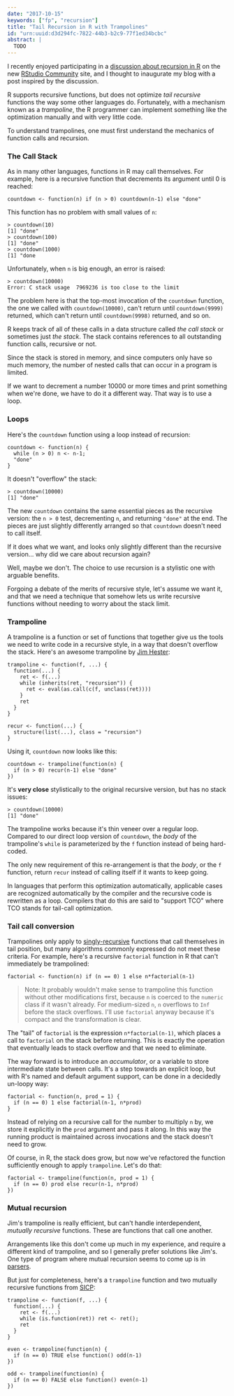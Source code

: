 ```yaml
---
date: "2017-10-15"
keywords: ["fp", "recursion"]
title: "Tail Recursion in R with Trampolines"
id: "urn:uuid:d3d294fc-7822-44b3-b2c9-77f1ed34bcbc"
abstract: |
  TODO
---
```


I recently enjoyed participating in a [discussion about recursion in R][1] on the
new [RStudio Community][2] site, and I thought to inaugurate my blog with a post
inspired by the discussion.

R supports recursive functions, but does not optimize _tail recursive_ functions
the way some other languages do. Fortunately, with a mechanism known as a
_trampoline_, the R programmer can implement something like the optimization
manually and with very little code.

To understand trampolines, one must first understand the mechanics of function
calls and recursion.

### The Call Stack

As in many other languages, functions in R may call themselves. For example,
here is a recursive function that decrements its argument until 0 is reached:

~~~{.r}
countdown <- function(n) if (n > 0) countdown(n-1) else "done"
~~~

This function has no problem with small values of `n`:

~~~
> countdown(10)
[1] "done"
> countdown(100)
[1] "done"
> countdown(1000)
[1] "done
~~~

Unfortunately, when `n` is big enough, an error is raised:

~~~
> countdown(10000)
Error: C stack usage  7969236 is too close to the limit
~~~

The problem here is that the top-most invocation of the `countdown` function, the
one we called with `countdown(10000)`, can't return until `countdown(9999)` returned,
which can't return until `countdown(9998)` returned, and so on.

R keeps track of all of these calls in a data structure called _the call stack_
or sometimes just _the stack_. The stack contains references to all outstanding
function calls, recursive or not.

Since the stack is stored in memory, and since computers only have so much
memory, the number of nested calls that can occur in a program is limited.

If we want to decrement a number 10000 or more times and print something when
we're done, we have to do it a different way. That way is to use a loop.

### Loops

Here's the `countdown` function using a loop instead of recursion:

~~~{.r}
countdown <- function(n) {
  while (n > 0) n <- n-1;
  "done"
}
~~~

It doesn't "overflow" the stack:

~~~
> countdown(10000)
[1] "done"
~~~

The new `countdown` contains the same essential pieces as the recursive version:
the `n > 0` test, decrementing `n`, and returning `"done"` at the end. The
pieces are just slightly differently arranged so that `countdown` doesn't need
to call itself.

If it does what we want, and looks only slightly different than the recursive
version... why did we care about recursion again?

Well, maybe we don't. The choice to use recursion is a stylistic one with
 arguable benefits.

Forgoing a debate of the merits of recursive style, let's assume we want it, and
that we need a technique that somehow lets us write recursive functions without
needing to worry about the stack limit.

### Trampoline

A trampoline is a function or set of functions that together give us the tools
we need to write code in a recursive style, in a way that doesn't overflow the
stack. Here's an awesome trampoline by [Jim Hester][3]:

~~~{.r}
trampoline <- function(f, ...) {
  function(...) {
    ret <- f(...)
    while (inherits(ret, "recursion")) {
      ret <- eval(as.call(c(f, unclass(ret))))
    }
    ret
  }
}

recur <- function(...) {
  structure(list(...), class = "recursion")
}
~~~

Using it, `countdown` now looks like this:

~~~{.r}
countdown <- trampoline(function(n) {
  if (n > 0) recur(n-1) else "done"
})
~~~

It's **very close** stylistically to the original recursive version, but has no stack issues:

~~~
> countdown(10000)
[1] "done"
~~~

The trampoline works because it's thin veneer over a regular loop. Compared to
our direct loop version of `countdown`, the _body_ of the trampoline's `while`
is parameterized by the `f` function instead of being hard-coded.

The only new requirement of this re-arrangement is that the _body_, or the `f`
function, return `recur` instead of calling itself if it wants to keep going.

In languages that perform this optimization automatically, applicable cases are
recognized automatically by the compiler and the recursive code is rewritten as
a loop. Compilers that do this are said to "support TCO" where TCO stands for
tail-call optimization.

### Tail call conversion

Trampolines only apply to [singly-recursive][recursion-types] functions that
call themselves in tail position, but many algorithms commonly expressed do not
meet these criteria. For example, here's a recursive `factorial` function in R
that can't immediately be trampolined:

~~~{.r}
factorial <- function(n) if (n == 0) 1 else n*factorial(n-1)
~~~

> Note: It probably wouldn't make sense to trampoline this function without
> other modifications first, because `n` is coerced to the `numeric` class if it
> wasn't already. For medium-sized `n`, `n` overflows to `Inf` before the stack
> overflows. I'll use `factorial` anyway because it's compact and the
> transformation is clear.

The "tail" of `factorial` is the expression `n*factorial(n-1)`, which places a
call to `factorial` on the stack before returning. This is exactly the operation
that eventually leads to stack overflow and that we need to eliminate.

The way forward is to introduce an _accumulator_, or a variable to store
intermediate state between calls. It's a step towards an explicit loop, but with
R's named and default argument support, can be done in a decidedly un-loopy way:

~~~{.r}
factorial <- function(n, prod = 1) {
  if (n == 0) 1 else factorial(n-1, n*prod)
}
~~~

Instead of relying on a recursive call for the number to multiply `n` by, we
store it explicitly in the `prod` argument and pass it along. In this way the
running product is maintained across invocations and the stack doesn't need to grow.

Of course, in R, the stack does grow, but now we've refactored the function
sufficiently enough to apply `trampoline`. Let's do that:

~~~{.r}
factorial <- trampoline(function(n, prod = 1) {
  if (n == 0) prod else recur(n-1, n*prod)
})
~~~

### Mutual recursion

Jim's trampoline is really efficient, but can't handle interdependent, _mutually
recursive_ functions. These are functions that call one another.

Arrangements like this don't come up much in my experience, and require a
different kind of trampoline, and so I generally prefer solutions like Jim's.
One type of program where mutual recursion seems to come up is in [parsers](https://en.wikipedia.org/wiki/Recursive_descent_parser).

But just for completeness, here's a `trampoline` function and two mutually
recursive functions from [SICP][sicp]:

~~~{.r}
trampoline <- function(f, ...) {
  function(...) {
    ret <- f(...)
    while (is.function(ret)) ret <- ret();
    ret
  }
}

even <- trampoline(function(n) {
  if (n == 0) TRUE else function() odd(n-1)
})

odd <- trampoline(function(n) {
  if (n == 0) FALSE else function() even(n-1)
})
~~~

[1]: https://community.rstudio.com/t/tidiest-way-to-do-recursion-safely-in-r/1408
[2]: https://community.rstudio.com/
[3]: http://www.jimhester.com/
[sicp]: https://mitpress.mit.edu/sicp/full-text/sicp/book/node82.html
[recursion-types]: https://en.wikipedia.org/wiki/Recursion_(computer_science)#single_recursion

